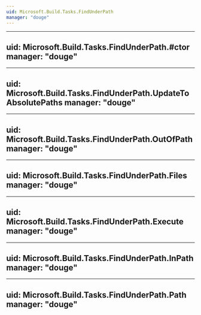 ```yaml
---
uid: Microsoft.Build.Tasks.FindUnderPath
manager: "douge"
---
```


---
uid: Microsoft.Build.Tasks.FindUnderPath.#ctor
manager: "douge"
---

---
uid: Microsoft.Build.Tasks.FindUnderPath.UpdateToAbsolutePaths
manager: "douge"
---

---
uid: Microsoft.Build.Tasks.FindUnderPath.OutOfPath
manager: "douge"
---

---
uid: Microsoft.Build.Tasks.FindUnderPath.Files
manager: "douge"
---

---
uid: Microsoft.Build.Tasks.FindUnderPath.Execute
manager: "douge"
---

---
uid: Microsoft.Build.Tasks.FindUnderPath.InPath
manager: "douge"
---

---
uid: Microsoft.Build.Tasks.FindUnderPath.Path
manager: "douge"
---
